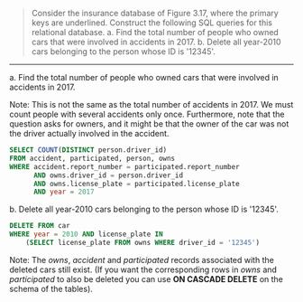 > Consider the insurance database of Figure 3.17, where the primary keys are underlined. Construct the following SQL queries for this relational database.
> a. Find the total number of people who owned cars that were involved in accidents in 2017.
> b. Delete all year-2010 cars belonging to the person whose ID is '12345'.

---

a. Find the total number of people who owned cars that were involved in accidents in 2017.

Note: This is not the same as the total number of accidents in 2017. We must count people with several accidents only once. Furthermore, note that the question asks for owners, and it might be that the owner of the car was not the driver actually involved in the accident.

```sql
SELECT COUNT(DISTINCT person.driver_id)
FROM accident, participated, person, owns
WHERE accident.report_number = participated.report_number
      AND owns.driver_id = person.driver_id 
      AND owns.license_plate = participated.license_plate
      AND year = 2017
```

b. Delete all year-2010 cars belonging to the person whose ID is '12345'.

```sql
DELETE FROM car
WHERE year = 2010 AND license_plate IN 
    (SELECT license_plate FROM owns WHERE driver_id = '12345')
```

Note: The _owns_, _accident_ and _participated_ records associated with the deleted cars still exist. (If you want the corresponding rows in _owns_ and _participated_ to also be deleted you can use **ON CASCADE DELETE** on the schema of the tables).
